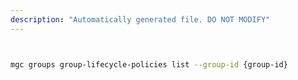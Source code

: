 ```yaml
---
description: "Automatically generated file. DO NOT MODIFY"
---
```


```bash


mgc groups group-lifecycle-policies list --group-id {group-id}

```